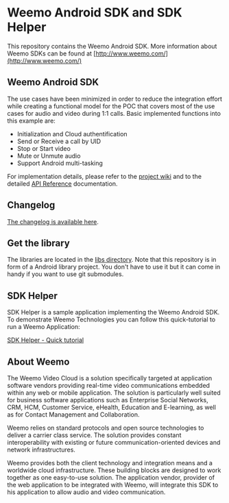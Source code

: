 # Weemo Android SDK and SDK Helper

This repository contains the Weemo Android SDK. More information about Weemo SDKs can be found at [http://www.weemo.com/](http://www.weemo.com/)


## Weemo Android SDK

The use cases have been minimized in order to reduce the integration effort while creating a functional model for the POC that covers most of the use cases for audio and video during 1:1 calls.
Basic implemented functions into this example are: 

- Initialization and Cloud authentification
- Send or Receive a call by UID  
- Stop or Start video
- Mute or Unmute audio
- Support Android multi-tasking 

For implementation details, please refer to the [project wiki](https://github.com/weemo/Android-SDK/wiki) and to the detailed [API Reference](http://docs.weemo.com/sdk/android/) documentation.


## Changelog

[The changelog is available here](CHANGELOG.md).


## Get the library

The libraries are located in the [libs directory](https://github.com/weemo/Android-SDK/tree/master/SDK/libs). Note that this repository is in form of a Android library project. You don't have to use it but it can come in handy if you want to use git submodules.

## SDK Helper

SDK Helper is a sample application implementing the Weemo Android SDK. To demonstrate Weemo Technologies you can follow this quick-tutorial to run a Weemo Application:

[SDK Helper - Quick tutorial](https://github.com/weemo/Android-SDK-Helper)

## About Weemo

The Weemo Video Cloud is a solution specifically targeted at application software vendors providing real-time video communications embedded within any web or mobile application. The solution is particularly well suited for business software applications such as Enterprise Social Networks, CRM, HCM, Customer Service, eHealth, Education and E-learning, as well as for Contact Management and Collaboration.

Weemo relies on standard protocols and open source technologies to deliver a carrier class service. The solution provides constant interoperability with existing or future communication-oriented devices and network infrastructures.

Weemo provides both the client technology and integration means and a worldwide cloud infrastructure. These building blocks are designed to work together as one easy-to-use solution. The application vendor, provider of the web application to be integrated with Weemo, will integrate this SDK to his application to allow audio and video communication.
